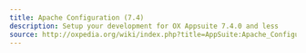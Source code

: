```yaml
---
title: Apache Configuration (7.4)
description: Setup your development for OX Appsuite 7.4.0 and less
source: http://oxpedia.org/wiki/index.php?title=AppSuite:Apache_Configuration
---
```

